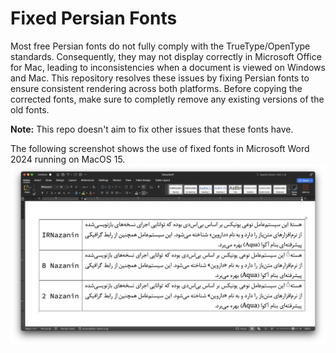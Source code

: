 # Fixed Persian Fonts

Most free Persian fonts do not fully comply with the TrueType/OpenType standards. Consequently, they may not display correctly in Microsoft Office for Mac, leading to inconsistencies when a document is viewed on Windows and Mac. This repository resolves these issues by fixing Persian fonts to ensure consistent rendering across both platforms. Before copying the corrected fonts, make sure to completly remove any existing versions of the old fonts.

**Note:** This repo doesn't aim to fix other issues that these fonts have.

The following screenshot shows the use of fixed fonts in Microsoft Word 2024 running on MacOS 15.
![word_screenshot](./images/word_screenshot.png)